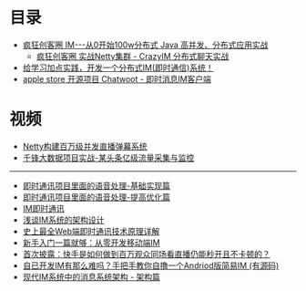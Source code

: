 

# 目录

* [疯狂创客圈 IM---从0开始100w分布式 Java 高并发、分布式应用实战](https://gitee.com/crazymaker/crazy_tourist_circle__im)
  * [疯狂创客圈 实战Netty集群 - CrazyIM 分布式聊天实战](https://www.cnblogs.com/crazymakercircle/p/11470287.html) 
* [给学习加点实践，开发一个分布式IM(即时通信)系统！](https://bugstack.cn/itstack-demo-netty-3/2021/08/17/%E7%BB%99%E5%AD%A6%E4%B9%A0%E5%8A%A0%E7%82%B9%E5%AE%9E%E8%B7%B5-%E5%BC%80%E5%8F%91%E4%B8%80%E4%B8%AA%E5%88%86%E5%B8%83%E5%BC%8FIM(%E5%8D%B3%E6%97%B6%E9%80%9A%E4%BF%A1)%E7%B3%BB%E7%BB%9F.html)
* [apple store 开源项目   Chatwoot - 即时消息IM客户端](http://www.ioscodehub.com/2021/03/21/%e5%bc%80%e6%ba%90app%e6%8e%a8%e8%8d%90-chatwoot-%e5%8d%b3%e6%97%b6%e6%b6%88%e6%81%afim%e5%ae%a2%e6%88%b7%e7%ab%af/)

# 视频
* [Netty构建百万级并发直播弹幕系统](https://www.bilibili.com/video/BV1fK411n7H8/)
* [千锋大数据项目实战-某头条亿级流量采集与监控](https://www.bilibili.com/video/BV1154y1H7Y9/)
---

* [即时通讯项目里面的语音处理-基础实现篇](https://www.imooc.com/learn/739)
* [即时通讯项目里面的语音处理-提高优化篇](https://www.imooc.com/learn/778)
* [IM即时通讯](http://www.52im.net/forum.php?gid=102)
* [浅谈IM系统的架构设计](http://www.52im.net/thread-307-1-1.html)
* [史上最全Web端即时通讯技术原理详解](http://www.52im.net/thread-338-1-1.html)
* [新手入门一篇就够：从零开发移动端IM](http://www.52im.net/thread-464-1-1.html)
* [首次披露：快手是如何做到百万观众同场看直播仍能秒开且不卡顿的？](http://www.52im.net/thread-1033-1-1.html)
* [自已开发IM有那么难吗？手把手教你自撸一个Andriod版简易IM (有源码)]()
* [现代IM系统中的消息系统架构 - 架构篇](https://my.oschina.net/yunqi/blog/3037537)
